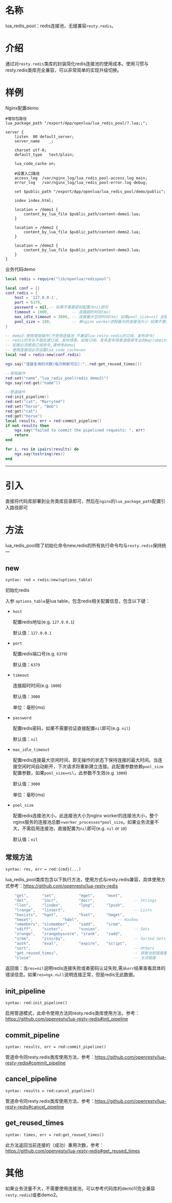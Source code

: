 名称
======

lua_redis_pool：redis连接池，无缝兼容`resty.redis`。

介绍
======

通过对`resty.redis`类库的封装简化redis连接池的使用成本。使用习惯与resty.redis类库完全兼容，可以非常简单的实现升级切换。

样例
========
Nginx配置demo
```nginx
#增加包路径
lua_package_path "/export/App/openlua/lua_redis_pool/?.lua;;";

server {
    listen  80 default_server;
    server_name    _;

    charset utf-8;
    default_type   text/plain;

    lua_code_cache on;

    #设置入口路径
    access_log  /var/nginx_log/lua_redis_pool-access.log main;
    error_log   /var/nginx_log/lua_redis_pool-error.log debug;

    set $public_path "/export/App/openlua/lua_redis_pool/demo/public";

    index index.html;

    location = /demo1 {
        content_by_lua_file $public_path/content-demo1.lua;
    }

    location = /demo2 {
        content_by_lua_file $public_path/content-demo2.lua;
    }

    location = /demo3 {
        content_by_lua_file $public_path/content-demo3.lua;
    }
}
```

业务代码demo
```lua
local redis = require("lib/openlua/redispool")

local conf = {}
conf.redis = {
    host = '127.0.0.1',
    port = 6379,
    password = nil,-- 如果不需要密码配置为nil即可
    timeout = 1000,          -- 连接超时时间(ms)
    max_idle_timeout = 3000, -- 连接最大空闲时间(ms) 如果pool_size=nil 此配置无效
    pool_size = 100,         -- 单nginx worker进程最大的连接池大小 如果不需要使用连接池,配置为nil即可
}

-- demo3:使用常规操作(不使用连接池 不兼容lua-resty-redis的订阅、发布命令)
-- redis的专长不是处理订阅、发布场景。如有订阅、发布发布场景请使用专业的mq(rabbitmq/kafka等等)
-- 如果必须使用订阅命令,请参考demo1
-- 使用连接池必须设置lua_code_cache=on
local red = redis:new(conf.redis)

ngx.say("连接复用的次数(每次刷新可见):"..red:get_reused_times())

--常规操作
red:set("name","lua_redis_pool(redis demo3)")
ngx.say(red:get("name"))

--管道操作
red:init_pipeline()
red:set("cat", "Marrytmd")
red:set("horse", "Bob")
red:get("cat")
red:get("horse")
local results, err = red:commit_pipeline()
if not results then
    ngx.say("failed to commit the pipelined requests: ", err)
    return
end

for i, res in ipairs(results) do
    ngx.say(tostring(res))
end
```
------

引入
======
直接将代码库部署到业务类库目录即可，然后在`nginx`的`lua_package_path`配置引入路径即可


方法
======
lua_redis_pool除了初始化命令new,redis的所有执行命令均与`resty.redis`保持统一

new
---
`syntax: red = redis:new(options_table)`

初始化redis

入参 `options_table`是lua table，包含redis相关配置信息，包含以下键：

* `host`
    
    配置redis地址(e.g. `127.0.0.1`) 

    默认值：`127.0.0.1`

* `port`
    
    配置redis端口号(e.g. `6379`) 
    
    默认值：`6379`

* `timeout`
    
    连接超时时间(e.g. `1000`) 
    
    默认值：`3000`

    单位：毫秒(ms)

* `password`
    
    配置redis密码，如果不需要验证直接配置`nil`即可(e.g. `nil`)
    
    默认值：`nil` 

* `max_idle_timeout`
    
    配置redis连接最大空闲时间，即无操作的状态下保持连接的最大时间。当连接空闲时间自动断开，下次请求将重新建立连接。此配置参数依赖`pool_size`配置参数，如果`pool_size=nil`，此参数不生效(e.g. `1000`) 
    
    默认值：`3000`    
    
    单位：毫秒(ms)

* `pool_size`
    
    配置redis连接池大小，此连接池大小为nginx worker的连接池大小，整个nginx服务的连接池总数=`worker_processes*pool_size`。如果业务流量不大，不需启用连接池，直接配置为`nil`即可(e.g. `nil` or `10`) 
    
    默认值：`nil`


常规方法
---
`syntax: res, err = red:{cmd}(...)`

lua_redis_pool类库包含以下执行方法，使用方式与resty.redis兼容，具体使用方式参考：https://github.com/openresty/lua-resty-redis

```lua
    "get",      "set",          "mget",     "mset",
    "del",      "incr",         "decr",                 -- Strings
    "llen",     "lindex",       "lpop",     "lpush",
    "lrange",   "linsert",                              -- Lists
    "hexists",  "hget",         "hset",     "hmget",
    "hmset",             "hdel",                 -- Hashes
    "smembers", "sismember",    "sadd",     "srem",
    "sdiff",    "sinter",       "sunion",               -- Sets
    "zrange",   "zrangebyscore", "zrank",   "zadd",
    "zrem",     "zincrby",                              -- Sorted Sets
    "auth",     "eval",         "expire",   "script",
    "sort",                                             -- Others
    "get_reused_times",                                 -- 获取当前链接重用次数
    "close"                                             -- 关闭链接
```
返回值：当`res=nil`说明redis连接失败或者密码认证失败,需从`err`结果查看具体的错误信息。如果`res=ngx.null`说明连接正常，但是redis无此数据。


init_pipeline
---
`syntax: red:init_pipeline()`

启用管道模式，此命令使用方法同resty.redis类库使用方法，参考：https://github.com/openresty/lua-resty-redis#init_pipeline


commit_pipeline
---
`syntax: results, err = red:commit_pipeline()`

管道命令同resty.redis类库使用方法，参考：https://github.com/openresty/lua-resty-redis#commit_pipeline


cancel_pipeline
---
`syntax: results = red:cancel_pipeline()`

管道命令同resty.redis类库使用方法，参考：https://github.com/openresty/lua-resty-redis#cancel_pipeline

get_reused_times
---
`syntax: times, err = red:get_reused_times()`

此方法返回当前连接的（成功）重用次数，参考：https://github.com/openresty/lua-resty-redis#get_reused_times

其他
======
如果业务流量不大，不需要使用连接池，可以参考代码库的demo1(完全兼容`resty.redis`)或者demo2。




